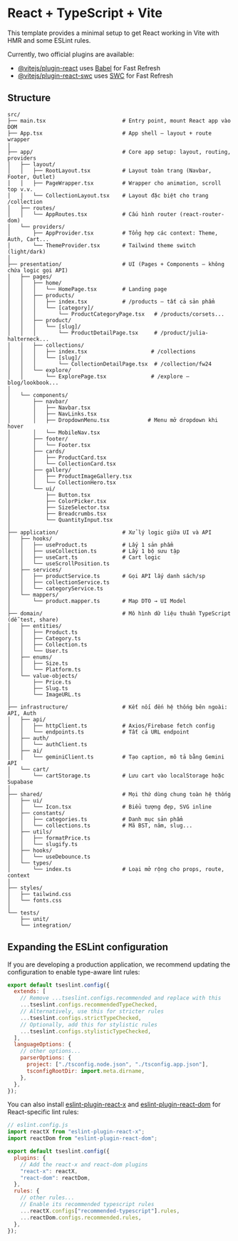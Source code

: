# React + TypeScript + Vite

This template provides a minimal setup to get React working in Vite with HMR and some ESLint rules.

Currently, two official plugins are available:

- [@vitejs/plugin-react](https://github.com/vitejs/vite-plugin-react/blob/main/packages/plugin-react) uses [Babel](https://babeljs.io/) for Fast Refresh
- [@vitejs/plugin-react-swc](https://github.com/vitejs/vite-plugin-react/blob/main/packages/plugin-react-swc) uses [SWC](https://swc.rs/) for Fast Refresh

## Structure

```
src/
├── main.tsx                        # Entry point, mount React app vào DOM
├── App.tsx                         # App shell – layout + route wrapper
│
├── app/                            # Core app setup: layout, routing, providers
│   ├── layout/
│   │   ├── RootLayout.tsx          # Layout toàn trang (Navbar, Footer, Outlet)
│   │   ├── PageWrapper.tsx         # Wrapper cho animation, scroll top v.v.
│   │   └── CollectionLayout.tsx    # Layout đặc biệt cho trang /collection
│   ├── routes/
│   │   └── AppRoutes.tsx           # Cấu hình router (react-router-dom)
│   └── providers/
│       ├── AppProvider.tsx         # Tổng hợp các context: Theme, Auth, Cart...
│       └── ThemeProvider.tsx       # Tailwind theme switch (light/dark)
│
├── presentation/                   # UI (Pages + Components – không chứa logic gọi API)
│   ├── pages/
│   │   ├── home/
│   │   │   └── HomePage.tsx        # Landing page
│   │   ├── products/
│   │   │   ├── index.tsx           # /products – tất cả sản phẩm
│   │   │   └── [category]/
│   │   │       └── ProductCategoryPage.tsx   # /products/corsets...
│   │   ├── product/
│   │   │   └── [slug]/
│   │   │       └── ProductDetailPage.tsx     # /product/julia-halterneck...
│   │   ├── collections/
│   │   │   ├── index.tsx                    # /collections
│   │   │   └── [slug]/
│   │   │       └── CollectionDetailPage.tsx  # /collection/fw24
│   │   └── explore/
│   │       └── ExplorePage.tsx              # /explore – blog/lookbook...
│
│   └── components/
│       ├── navbar/
│       │   ├── Navbar.tsx
│       │   ├── NavLinks.tsx
│       │   ├── DropdownMenu.tsx            # Menu mở dropdown khi hover
│       │   └── MobileNav.tsx
│       ├── footer/
│       │   └── Footer.tsx
│       ├── cards/
│       │   ├── ProductCard.tsx
│       │   └── CollectionCard.tsx
│       ├── gallery/
│       │   ├── ProductImageGallery.tsx
│       │   └── CollectionHero.tsx
│       └── ui/
│           ├── Button.tsx
│           ├── ColorPicker.tsx
│           ├── SizeSelector.tsx
│           ├── Breadcrumbs.tsx
│           └── QuantityInput.tsx
│
├── application/                    # Xử lý logic giữa UI và API
│   ├── hooks/
│   │   ├── useProduct.ts           # Lấy 1 sản phẩm
│   │   ├── useCollection.ts        # Lấy 1 bộ sưu tập
│   │   ├── useCart.ts              # Cart logic
│   │   └── useScrollPosition.ts
│   ├── services/
│   │   ├── productService.ts       # Gọi API lấy danh sách/sp
│   │   ├── collectionService.ts
│   │   └── categoryService.ts
│   └── mappers/
│       └── product.mapper.ts       # Map DTO → UI Model
│
├── domain/                         # Mô hình dữ liệu thuần TypeScript (dễ test, share)
│   ├── entities/
│   │   ├── Product.ts
│   │   ├── Category.ts
│   │   ├── Collection.ts
│   │   └── User.ts
│   ├── enums/
│   │   ├── Size.ts
│   │   └── Platform.ts
│   └── value-objects/
│       ├── Price.ts
│       ├── Slug.ts
│       └── ImageURL.ts
│
├── infrastructure/                 # Kết nối đến hệ thống bên ngoài: API, Auth
│   ├── api/
│   │   ├── httpClient.ts           # Axios/Firebase fetch config
│   │   └── endpoints.ts            # Tất cả URL endpoint
│   ├── auth/
│   │   └── authClient.ts
│   ├── ai/
│   │   └── geminiClient.ts         # Tạo caption, mô tả bằng Gemini API
│   └── cart/
│       └── cartStorage.ts          # Lưu cart vào localStorage hoặc Supabase
│
├── shared/                         # Mọi thứ dùng chung toàn hệ thống
│   ├── ui/
│   │   └── Icon.tsx                # Biểu tượng đẹp, SVG inline
│   ├── constants/
│   │   ├── categories.ts           # Danh mục sản phẩm
│   │   └── collections.ts          # Mã BST, năm, slug...
│   ├── utils/
│   │   ├── formatPrice.ts
│   │   └── slugify.ts
│   ├── hooks/
│   │   └── useDebounce.ts
│   └── types/
│       └── index.ts                # Loại mở rộng cho props, route, context
│
├── styles/
│   ├── tailwind.css
│   └── fonts.css
│
└── tests/
    ├── unit/
    └── integration/
```

## Expanding the ESLint configuration

If you are developing a production application, we recommend updating the configuration to enable type-aware lint rules:

```js
export default tseslint.config({
  extends: [
    // Remove ...tseslint.configs.recommended and replace with this
    ...tseslint.configs.recommendedTypeChecked,
    // Alternatively, use this for stricter rules
    ...tseslint.configs.strictTypeChecked,
    // Optionally, add this for stylistic rules
    ...tseslint.configs.stylisticTypeChecked,
  ],
  languageOptions: {
    // other options...
    parserOptions: {
      project: ["./tsconfig.node.json", "./tsconfig.app.json"],
      tsconfigRootDir: import.meta.dirname,
    },
  },
});
```

You can also install [eslint-plugin-react-x](https://github.com/Rel1cx/eslint-react/tree/main/packages/plugins/eslint-plugin-react-x) and [eslint-plugin-react-dom](https://github.com/Rel1cx/eslint-react/tree/main/packages/plugins/eslint-plugin-react-dom) for React-specific lint rules:

```js
// eslint.config.js
import reactX from "eslint-plugin-react-x";
import reactDom from "eslint-plugin-react-dom";

export default tseslint.config({
  plugins: {
    // Add the react-x and react-dom plugins
    "react-x": reactX,
    "react-dom": reactDom,
  },
  rules: {
    // other rules...
    // Enable its recommended typescript rules
    ...reactX.configs["recommended-typescript"].rules,
    ...reactDom.configs.recommended.rules,
  },
});
```
